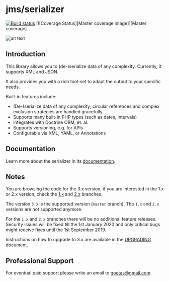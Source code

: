 # jms/serializer 

[![Build status][Master image]][Master] 
[![Coverage Status][Master coverage image]][Master coverage] 

![alt text](doc/logo-small.png)

## Introduction

This library allows you to (de-)serialize data of any complexity. Currently, it supports XML and JSON.

It also provides you with a rich tool-set to adapt the output to your specific needs.

Built-in features include:

- (De-)serialize data of any complexity; circular references and complex exclusion strategies are handled gracefully.
- Supports many built-in PHP types (such as dates, intervals)
- Integrates with Doctrine ORM, et. al.
- Supports versioning, e.g. for APIs
- Configurable via XML, YAML, or Annotations

   
## Documentation

Learn more about the serializer in its [documentation](http://jmsyst.com/libs/serializer).

## Notes

You are browsing the code for the 3.x version, if you are interested in the 1.x or 2.x version, 
check the [1.x][1.x] and [2.x][2.x] branches.

The version `3.x` is the supported version (`master` branch).
The `1.x` and `2.x` versions are not supported anymore. 

For the `1.x` and `2.x` branches there will be no additional feature releases.  
Security issues will be fixed till the 1st January 2020 and 
only critical bugs might receive fixes until the 1st September 2019.

Instructions on how to upgrade to 3.x are available in the [UPGRADING][UPGRADING] document.

## Professional Support

For eventual paid support please write an email to [goetas@gmail.com](mailto:goetas@gmail.com).
 

  [CHANGELOG]: https://github.com/schmittjoh/serializer/blob/master/CHANGELOG.md
  [UPGRADING]: https://github.com/schmittjoh/serializer/blob/master/UPGRADING.md
  
  [Master image]: https://img.shields.io/travis/schmittjoh/serializer/master.svg?style=flat-square
  [Master]: https://travis-ci.org/schmittjoh/serializer
  
  [1.x]: https://github.com/schmittjoh/serializer/tree/1.x
  [2.x]: https://github.com/schmittjoh/serializer/tree/2.x
